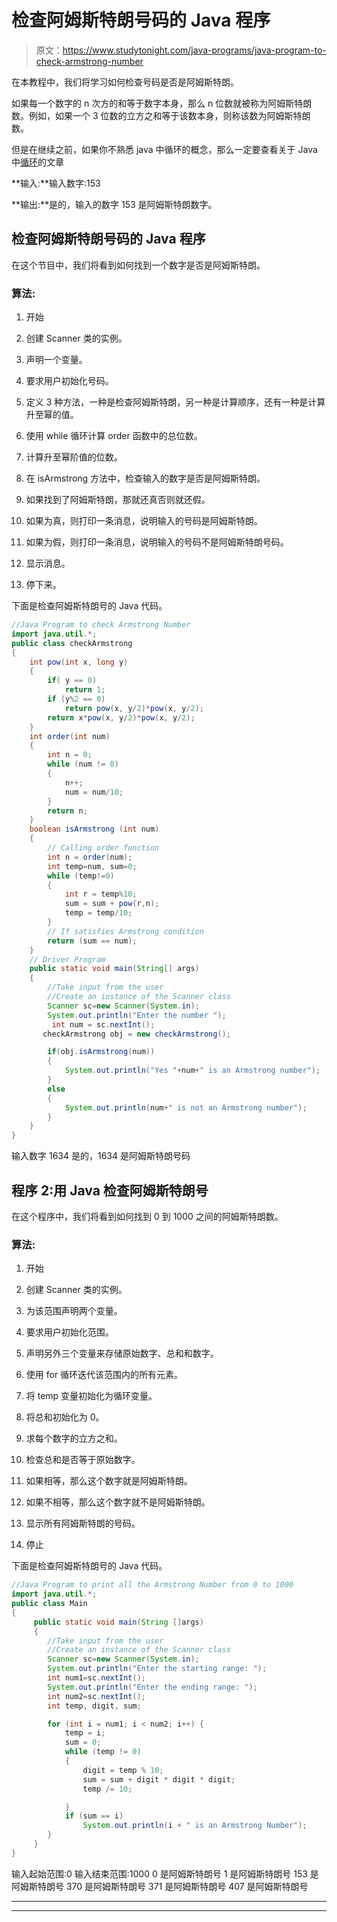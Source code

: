 # 检查阿姆斯特朗号码的 Java 程序

> 原文：<https://www.studytonight.com/java-programs/java-program-to-check-armstrong-number>

在本教程中，我们将学习如何检查号码是否是阿姆斯特朗。

如果每一个数字的 n 次方的和等于数字本身，那么 n 位数就被称为阿姆斯特朗数。例如，如果一个 3 位数的立方之和等于该数本身，则称该数为阿姆斯特朗数。

但是在继续之前，如果你不熟悉 java 中循环的概念，那么一定要查看关于 Java 中[循环](https://www.studytonight.com/java/loops-in-java.php)的文章

**输入:**输入数字:153

**输出:**是的，输入的数字 153 是阿姆斯特朗数字。

## 检查阿姆斯特朗号码的 Java 程序

在这个节目中，我们将看到如何找到一个数字是否是阿姆斯特朗。

### 算法:

1.  开始

2.  创建 Scanner 类的实例。

3.  声明一个变量。

4.  要求用户初始化号码。

5.  定义 3 种方法，一种是检查阿姆斯特朗，另一种是计算顺序，还有一种是计算升至幂的值。

6.  使用 while 循环计算 order 函数中的总位数。

7.  计算升至幂阶值的位数。

8.  在 isArmstrong 方法中，检查输入的数字是否是阿姆斯特朗。

9.  如果找到了阿姆斯特朗，那就还真否则就还假。

10.  如果为真，则打印一条消息，说明输入的号码是阿姆斯特朗。

11.  如果为假，则打印一条消息，说明输入的号码不是阿姆斯特朗号码。

12.  显示消息。

13.  停下来。

下面是检查阿姆斯特朗号的 Java 代码。

```java
//Java Program to check Armstrong Number
import java.util.*;
public class checkArmstrong 
{ 
    int pow(int x, long y) 
    { 
        if( y == 0) 
            return 1; 
        if (y%2 == 0) 
            return pow(x, y/2)*pow(x, y/2); 
        return x*pow(x, y/2)*pow(x, y/2); 
    } 
    int order(int num) 
    { 
        int n = 0; 
        while (num != 0) 
        { 
            n++; 
            num = num/10; 
        } 
        return n; 
    } 
    boolean isArmstrong (int num) 
    { 
        // Calling order function 
        int n = order(num); 
        int temp=num, sum=0; 
        while (temp!=0) 
        { 
            int r = temp%10; 
            sum = sum + pow(r,n); 
            temp = temp/10; 
        }  
        // If satisfies Armstrong condition 
        return (sum == num); 
    } 
    // Driver Program 
    public static void main(String[] args) 
    { 
        //Take input from the user
        //Create an instance of the Scanner class
        Scanner sc=new Scanner(System.in);
        System.out.println("Enter the number ");
         int num = sc.nextInt(); 
       checkArmstrong obj = new checkArmstrong(); 

        if(obj.isArmstrong(num))
        {
            System.out.println("Yes "+num+" is an Armstrong number");
        }
        else
        {
            System.out.println(num+" is not an Armstrong number");
        }       
    } 
} 
```

输入数字 1634
是的，1634 是阿姆斯特朗号码

## 程序 2:用 Java 检查阿姆斯特朗号

在这个程序中，我们将看到如何找到 0 到 1000 之间的阿姆斯特朗数。

### 算法:

1.  开始

2.  创建 Scanner 类的实例。

3.  为该范围声明两个变量。

4.  要求用户初始化范围。

5.  声明另外三个变量来存储原始数字、总和和数字。

6.  使用 for 循环迭代该范围内的所有元素。

7.  将 temp 变量初始化为循环变量。

8.  将总和初始化为 0。

9.  求每个数字的立方之和。

10.  检查总和是否等于原始数字。

11.  如果相等，那么这个数字就是阿姆斯特朗。

12.  如果不相等，那么这个数字就不是阿姆斯特朗。

13.  显示所有阿姆斯特朗的号码。

14.  停止

下面是检查阿姆斯特朗号的 Java 代码。

```java
//Java Program to print all the Armstrong Number from 0 to 1000 
import java.util.*;
public class Main
{
     public static void main(String []args)
     {
       	//Take input from the user
        //Create an instance of the Scanner class
        Scanner sc=new Scanner(System.in);
        System.out.println("Enter the starting range: ");
        int num1=sc.nextInt();
        System.out.println("Enter the ending range: ");
        int num2=sc.nextInt();
       	int temp, digit, sum;

        for (int i = num1; i < num2; i++) {
            temp = i;
            sum = 0;
            while (temp != 0) 
            {
                digit = temp % 10;
                sum = sum + digit * digit * digit;
                temp /= 10;

            }
            if (sum == i)
                System.out.println(i + " is an Armstrong Number");
        }      
     }
}
```

输入起始范围:0
输入结束范围:1000
0 是阿姆斯特朗号
1 是阿姆斯特朗号
153 是阿姆斯特朗号
370 是阿姆斯特朗号
371 是阿姆斯特朗号
407 是阿姆斯特朗号

* * *

* * *